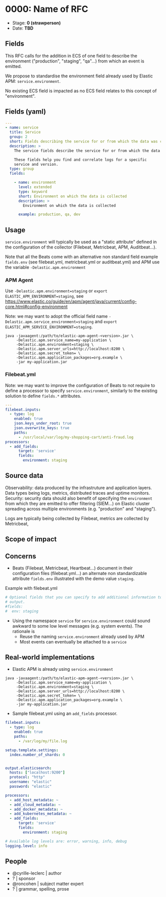 # 0000: Name of RFC
<!--^ The ECS team will assign a unique, contiguous RFC number upon merging the initial stage of this RFC, taking care not to conflict with other RFCs.-->

- Stage: **0 (strawperson)** <!-- Update to reflect target stage -->
- Date: **TBD** <!-- Update to reflect date of most recent stage advancement -->

<!--
Stage 0: Provide a high level summary of the premise of these changes. Briefly describe the nature, purpose, and impact of the changes. ~2-5 sentences.
-->

## Fields

This RFC calls for the addition in ECS of one field to describe the environment ("production", "staging", "qa"...) from which an event is emitted.

We propose to standardise the environment field already used by Elastic APM: `service.environment`.

No existing ECS field is impacted as no ECS field relates to this concept of "environment".

<!--
Stage: 1: Describe at a high level how this change affects fields. Which fieldsets will be impacted? How many fields overall? Are we primarily adding fields, removing fields, or changing existing fields? The goal here is to understand the fundamental technical implications and likely extent of these changes. ~2-5 sentences.
-->

<!--
Stage 2: Include new or updated yml field definitions for all of the essential fields in this draft. While not exhaustive, the fields documented here should be comprehensive enough to deeply evaluate the technical considerations of this change. The goal here is to validate the technical details for all essential fields and to provide a basis for adding experimental field definitions to the schema. Use GitHub code blocks with yml syntax formatting.
-->

## Fields (yaml)

```yaml
---
- name: service
  title: Service
  group: 2
  short: Fields describing the service for or from which the data was collected.
  description: >
    The service fields describe the service for or from which the data was collected.

    These fields help you find and correlate logs for a specific
    service and version.
  type: group
  fields:

    - name: environment
      level: extended
      type: keyword
      short: Environment on which the data is collected
      description: >
        Environment on which the data is collected

      example: production, qa, dev
```

<!--
Stage 3: Add or update all remaining field definitions. The list should now be exhaustive. The goal here is to validate the technical details of all remaining fields and to provide a basis for releasing these field definitions as beta in the schema. Use GitHub code blocks with yml syntax formatting.
-->




## Usage

<!--
Stage 1: Describe at a high-level how these field changes will be used in practice. Real world examples are encouraged. The goal here is to understand how people would leverage these fields to gain insights or solve problems. ~1-3 paragraphs.
-->

`service.environment` will typically be used as a "static attribute" defined in the configuration of the collector (Filebeat, Metricbeat, APM, Auditbeat...).

Note that all the Beats come with an alternative non standard field example `fields.env` (see filebeat.yml, metricbeat.yml or auditbeat.yml) and APM use the variable `-Delastic.apm.environment`


### APM Agent

Use `-Delastic.apm.environment=staging` or `export ELASTIC_APM_ENVIRONMENT=staging`, see https://www.elastic.co/guide/en/apm/agent/java/current/config-core.html#config-environment

Note: we may want to adopt the official field name `-Delastic.apm.service_environment=staging`  and `export ELASTIC_APM_SERVICE_ENVIRONMENT=staging`.

```
java -javaagent:/path/to/elastic-apm-agent-<version>.jar \
     -Delastic.apm.service_name=my-application \
     -Delastic.apm.environment=staging \
     -Delastic.apm.server_urls=http://localhost:8200 \
     -Delastic.apm.secret_token= \
     -Delastic.apm.application_packages=org.example \
     -jar my-application.jar
```

### Filebeat.yml


Note: we may want to improve the configuration of Beats to not require to define a processor to specify `service.environment`, similarly to the existing solution to define `fields.*` attributes.

```yaml
---
filebeat.inputs:
  - type: log
    enabled: true
    json.keys_under_root: true
    json.overwrite_keys: true
    paths:
      - /usr/local/var/log/my-shopping-cart/anti-fraud.log
processors:
  - add_fields:
      target: 'service'
      fields:
        environment: staging
```



## Source data

Observability: data produced by the infrastruture and application layers. Data types being logs, metrics, distributed traces and uptime monitors.
Security: security data should also benefit of specifying the `environment` from which they are emitted to offer filtering (SIEM...) on Elastic cluster spreading across multiple environments (e.g. "production" and "staging").


Logs are typically being collected by Filebeat, metrics are collected by Metricbeat, 
<!--
Stage 1: Provide a high-level description of example sources of data. This does not yet need to be a concrete example of a source document, but instead can simply describe a potential source (e.g. nginx access log). This will ultimately be fleshed out to include literal source examples in a future stage. The goal here is to identify practical sources for these fields in the real world. ~1-3 sentences or unordered list.
-->

<!--
Stage 2: Included a real world example source document. Ideally this example comes from the source(s) identified in stage 1. If not, it should replace them. The goal here is to validate the utility of these field changes in the context of a real world example. Format with the source name as a ### header and the example document in a GitHub code block with json formatting.
-->

<!--
Stage 3: Add more real world example source documents so we have at least 2 total, but ideally 3. Format as described in stage 2.
-->

## Scope of impact

<!--
Stage 2: Identifies scope of impact of changes. Are breaking changes required? Should deprecation strategies be adopted? Will significant refactoring be involved? Break the impact down into:
 * Ingestion mechanisms (e.g. beats/logstash)
 * Usage mechanisms (e.g. Kibana applications, detections)
 * ECS project (e.g. docs, tooling)
The goal here is to research and understand the impact of these changes on users in the community and development teams across Elastic. 2-5 sentences each.
-->

## Concerns

 * Beats (Filebeat, Metricbeat, Heartbeat...) document in their configuration files (filebeat.yml...) an alternate non standardizable attribute `fields.env` illustrated with the demo value `staging`.

 Example with filebeat.yml

 ```yaml
# Optional fields that you can specify to add additional information to the
# output.
#fields:
#  env: staging
```

 * Using the namespace `service` for `service.environment` could sound awkward to some low level messages (e.g. system events). The rationale is
    * Reuse the naming `service.environment` already used by APM
    * Most events can eventually be attached to a `service`

<!--
Stage 1: Identify potential concerns, implementation challenges, or complexity. Spend some time on this. Play devil's advocate. Try to identify the sort of non-obvious challenges that tend to surface later. The goal here is to surface risks early, allow everyone the time to work through them, and ultimately document resolution for posterity's sake.
-->

<!--
Stage 2: Document new concerns or resolutions to previously listed concerns. It's not critical that all concerns have resolutions at this point, but it would be helpful if resolutions were taking shape for the most significant concerns.
-->

<!--
Stage 3: Document resolutions for all existing concerns. Any new concerns should be documented along with their resolution. The goal here is to eliminate the risk of churn and instability by resolving outstanding concerns.
-->

<!--
Stage 4: Document any new concerns and their resolution. The goal here is to eliminate risk of churn and instability by ensuring all concerns have been addressed.
-->

## Real-world implementations

<!--
Stage 4: Identify at least one real-world, production-ready implementation that uses these updated field definitions. An example of this might be a GA feature in an Elastic application in Kibana.
-->

* Elastic APM is already using `service.environment`

```
java -javaagent:/path/to/elastic-apm-agent-<version>.jar \
     -Delastic.apm.service_name=my-application \
     -Delastic.apm.environment=staging \
     -Delastic.apm.server_urls=http://localhost:8200 \
     -Delastic.apm.secret_token= \
     -Delastic.apm.application_packages=org.example \
     -jar my-application.jar
```

* Sample filebeat.yml using an `add_fields` processor.

```yaml
filebeat.inputs:
  - type: log
    enabled: true
    paths:
      - /var/log/my/file.log

setup.template.settings:
  index.number_of_shards: 0


output.elasticsearch:
  hosts: ["localhost:9200"]
  protocol: "http"
  username: "elastic"
  password: "elastic"

processors:
  - add_host_metadata: ~
  - add_cloud_metadata: ~
  - add_docker_metadata: ~
  - add_kubernetes_metadata: ~
  - add_fields:
      target: 'service'
      fields:
        environment: staging

# Available log levels are: error, warning, info, debug
logging.level: info

```

## People


* @cyrille-leclerc | author
* ? | sponsor
* @roncohen | subject matter expert
* ? | grammar, spelling, prose
